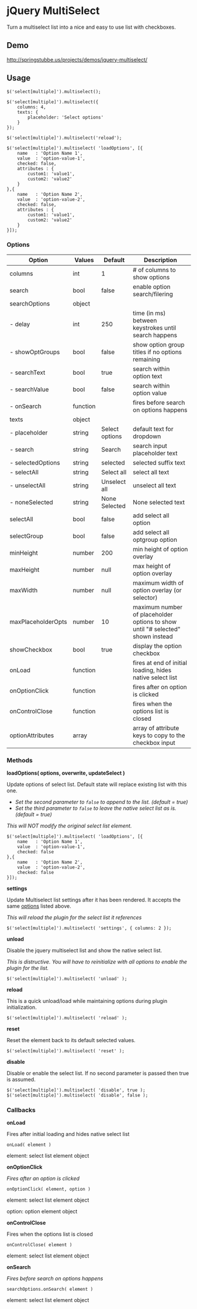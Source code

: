 jQuery MultiSelect
==================

Turn a multiselect list into a nice and easy to use list with checkboxes.

## Demo
http://springstubbe.us/projects/demos/jquery-multiselect/

## Usage
```
$('select[multiple]').multiselect();

$('select[multiple]').multiselect({
    columns: 4,
    texts: {
        placeholder: 'Select options'
    }
});

$('select[multiple]').multiselect('reload');

$('select[multiple]').multiselect( 'loadOptions', [{
    name   : 'Option Name 1',
    value  : 'option-value-1',
    checked: false,
    attributes : {
        custom1: 'value1',
        custom2: 'value2'
    }
},{
    name   : 'Option Name 2',
    value  : 'option-value-2',
    checked: false,
    attributes : {
        custom1: 'value1',
        custom2: 'value2'
    }
}]);
```


### Options
| Option             | Values   | Default        | Description                    |
| ------------------ | -------- | -------------- | ------------------------------ |
| columns            | int      | 1              | # of columns to show options   |
| search             | bool     | false          | enable option search/filering  |
| searchOptions      | object   |                |                                |
| - delay            | int      | 250            | time (in ms) between keystrokes until search happens |
| - showOptGroups    | bool     | false          | show option group titles if no options remaining |
| - searchText       | bool     | true           | search within option text      |
| - searchValue      | bool     | false          | search within option value     |
| - onSearch         | function |                | fires before search on options happens |
| texts              | object   |                |                                |
| - placeholder      | string   | Select options | default text for dropdown      |
| - search           | string   | Search         | search input placeholder text  |
| - selectedOptions  | string   |  selected      | selected suffix text           |
| - selectAll        | string   | Select all     | select all text                |
| - unselectAll      | string   | Unselect all   | unselect all text              |
| - noneSelected     | string   | None Selected  | None selected text             |
| selectAll          | bool     | false          | add select all option          |
| selectGroup        | bool     | false          | add select all optgroup option |
| minHeight          | number   | 200            | min height of option overlay   |
| maxHeight          | number   | null           | max height of option overlay   |
| maxWidth           | number   | null           | maximum width of option overlay (or selector) |
| maxPlaceholderOpts | number   | 10             | maximum number of placeholder options to show until "# selected" shown instead |
| showCheckbox       | bool     | true           | display the option checkbox    |
| onLoad             | function |                | fires at end of initial loading, hides native select list |
| onOptionClick      | function |                | fires after on option is clicked |
| onControlClose     | function |                | fires when the options list is closed |
| optionAttributes   | array    |                | array of attribute keys to copy to the checkbox input |


### Methods
**loadOptions( options, overwrite, updateSelect )**

Update options of select list. Default state will replace existing list with this one.
- *Set the second parameter to `false` to append to the list. (default = true)*
- *Set the third parameter to `false` to leave the native select list as is. (default = true)*

*This will NOT modify the original select list element.*
```
$('select[multiple]').multiselect( 'loadOptions', [{
    name   : 'Option Name 1',
    value  : 'option-value-1',
    checked: false
},{
    name   : 'Option Name 2',
    value  : 'option-value-2',
    checked: false
}]);
```


**settings**

Update Multiselect list settings after it has been rendered.  It accepts the same [options](https://github.com/nobleclem/jQuery-MultiSelect#options) listed above.

*This will reload the plugin for the select list it references*

`$('select[multiple]').multiselect( 'settings', {
    columns: 2
});`

**unload**

Disable the jquery multiselect list and show the native select list.

*This is distructive. You will have to reinitialize with all options to enable the plugin for the list.*

`$('select[multiple]').multiselect( 'unload' );`


**reload**

This is a quick unload/load while maintaining options during plugin initialization.

`$('select[multiple]').multiselect( 'reload' );`


**reset**

Reset the element back to its default selected values.

`$('select[multiple]').multiselect( 'reset' );`


**disable**

Disable or enable the select list. If no second parameter is passed then true is assumed.

`$('select[multiple]').multiselect( 'disable', true );`
`$('select[multiple]').multiselect( 'disable', false );`


### Callbacks
**onLoad**

Fires after initial loading and hides native select list

`onLoad( element )`

element: select list element object


**onOptionClick**

*Fires after an option is clicked*

`onOptionClick( element, option )`

element: select list element object

option:  option element object


**onControlClose**

Fires when the options list is closed

`onControlClose( element )`

element: select list element object


**onSearch**

*Fires before search on options happens*

`searchOptions.onSearch( element )`

element: select list element object
